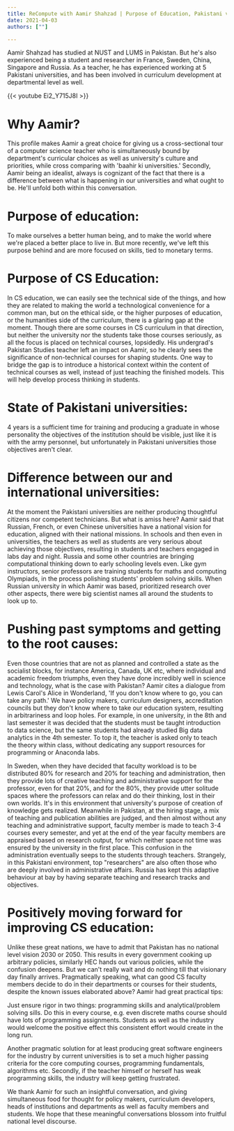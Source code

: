 ```yaml
---
title: ReCompute with Aamir Shahzad | Purpose of Education, Pakistani vs Foreign Universities, Root Causes
date: 2021-04-03
authors: [""]

---
```


Aamir Shahzad has studied at NUST and LUMS in Pakistan. But he's also experienced being a student and researcher in France, Sweden, China, Singapore and Russia. As a teacher, he has experienced working at 5 Pakistani universities, and has been involved in curriculum development at departmental level as well.

{{< youtube Ei2_Y715J8I >}}

# Why Aamir?

This profile makes Aamir a great choice for giving us a cross-sectional tour of a computer science teacher who is simultaneously bound by department's curricular choices as well as university's culture and priorities, while cross comparing with 'baahir ki universities.' Secondly, Aamir being an idealist, always is cognizant of the fact that there is a difference between what is happening in our universities and what ought to be. He'll unfold both within this conversation.

# Purpose of education: 

To make ourselves a better human being, and to make the world where we're placed a better place to live in. But more recently, we've left this purpose behind and are more focused on skills, tied to monetary terms. 

# Purpose of CS Education:

In CS education, we can easily see the technical side of the things, and how they are related to making the world a technological convenience for a common man, but on the ethical side, or the higher purposes of education, or the humanities side of the curriculum, there is a glaring gap at the moment. Though there are some courses in CS curriculum in that direction, but neither the university nor the students take those courses seriously, as all the focus is placed on technical courses, lopsidedly. His undergrad's Pakistan Studies teacher left an impact on Aamir, so he clearly sees the significance of non-technical courses for shaping students. One way to bridge the gap is to introduce a historical context within the content of technical courses as well, instead of just teaching the finished models. This will help develop process thinking in students.

# State of Pakistani universities:

4 years is a sufficient time for training and producing a graduate in whose personality the objectives of the institution should be visible, just like it is with the army personnel, but unfortunately in Pakistani universities those objectives aren't clear.

# Difference between our and international universities:

At the moment the Pakistani universities are neither producing thoughtful citizens nor competent technicians. But what is amiss here? Aamir said that Russian, French, or even Chinese universities have a national vision for education, aligned with their national missions. In schools and then even in universities, the teachers as well as students are very serious about achieving those objectives, resulting in students and teachers engaged in labs day and night. Russia and some other countries are bringing computational thinking down to early schooling levels even. Like gym instructors, senior professors are training students for maths and computing Olympiads, in the process polishing students' problem solving skills. When Russian university in which Aamir was based, prioritized research over other aspects, there were big scientist names all around the students to look up to.

# Pushing past symptoms and getting to the root causes:

Even those countries that are not as planned and controlled a state as the socialist blocks, for instance America, Canada, UK etc, where individual and academic freedom triumphs, even they have done incredibly well in science and technology, what is the case with Pakistan? Aamir cites a dialogue from Lewis Carol's Alice in Wonderland, 'If you don't know where to go, you can take any path.' We have policy makers, curriculum designers, accreditation councils but they don't know where to take our education system, resulting in arbitrariness and loop holes. For example, in one university, in the 8th and last semester it was decided that the students must be taught introduction to data science, but the same students had already studied Big data analytics in the 4th semester. To top it, the teacher is asked only to teach the theory within class, without dedicating any support resources for programming or Anaconda labs.

In Sweden, when they have decided that faculty workload is to be distributed 80% for research and 20% for teaching and administration, then they provide lots of creative teaching and administrative support for the professor, even for that 20%, and for the 80%, they provide utter solitude spaces where the professors can relax and do their thinking, lost in their own worlds. It's in this environment that university's purpose of creation of knowledge gets realized. Meanwhile in Pakistan, at the hiring stage, a mix of teaching and publication abilities are judged, and then almost without any teaching and administrative support, faculty member is made to teach 3-4 courses every semester, and yet at the end of the year faculty members are appraised based on research output, for which neither space not time was ensured by the university in the first place. This confusion in the administration eventually seeps to the students through teachers. Strangely, in this Pakistani environment, top "researchers" are also often those who are deeply involved in administrative affairs. Russia has kept this adaptive behaviour at bay by having separate teaching and research tracks and objectives.

# Positively moving forward for improving CS education:

Unlike these great nations, we have to admit that Pakistan has no national level vision 2030 or 2050. This results in every government cooking up arbitrary policies, similarly HEC hands out various policies, while the confusion deepens. But we can't really wait and do nothing till that visionary day finally arrives. Pragmatically speaking, what can good CS faculty members decide to do in their departments or courses for their students, despite the known issues elaborated above? Aamir had great practical tips:

Just ensure rigor in two things: programming skills and analytical/problem solving sills. Do this in every course, e.g. even discrete maths course should have lots of programming assignments. Students as well as the industry would welcome the positive effect this consistent effort would create in the long run.

Another pragmatic solution for at least producing great software engineers for the industry by current universities is to set a much higher passing criteria for the core computing courses, programming fundamentals, algorithms etc. Secondly, if the teacher himself or herself has weak programming skills, the industry will keep getting frustrated.

We thank Aamir for such an insightful conversation, and giving simultaneous food for thought for policy makers, curriculum developers, heads of institutions and departments as well as faculty members and students. We hope that these meaningful conversations blossom into fruitful national level discourse.
